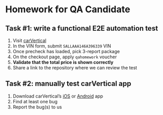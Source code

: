 # Homework for QA Candidate

## Task #1: write a functional E2E automation test

1. Visit [carVertical](https://www.carvertical.com)
2. In the VIN form, submit `SALLAAA146A396339` VIN
3. Once precheck has loaded, pick 3-report package
4. On the checkout page, apply `qahomework` voucher
5. **Validate that the total price is shown correctly**
6. Share a link to the repository where we can review the test

## Task #2: manually test carVertical app

1. Download carVertical’s [iOS](https://apps.apple.com/lt/app/carvertical-check-car-history/id1528834650) or [Android](https://play.google.com/store/apps/details?id=com.cvmobileapp) app
2. Find at least one bug
3. Report the bug(s) to us
